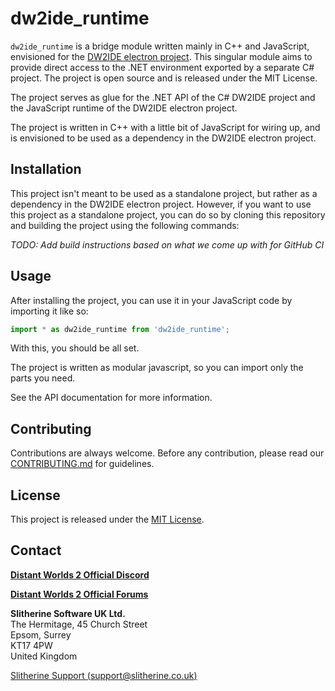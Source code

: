 # dw2ide_runtime

`dw2ide_runtime` is a bridge module written mainly in C++ and JavaScript, envisioned for the [DW2IDE electron project](). This singular module aims to provide direct access to the .NET environment exported by a separate C# project. The project is open source and is released under the MIT License.

The project serves as glue for the .NET API of the C# DW2IDE project
and the JavaScript runtime of the DW2IDE electron project.

The project is written in C++ with a little bit of JavaScript for wiring up,
and is envisioned to be used as a dependency in the DW2IDE electron project.

## Installation

This project isn't meant to be used as a standalone project, but rather as a dependency in the DW2IDE electron project. However, if you want to use this project as a standalone project, you can do so by cloning this repository and building the project using the following commands:

*TODO: Add build instructions based on what we come up with for GitHub CI*

## Usage

After installing the project, you can use it in your JavaScript code by importing it like so:

```js
import * as dw2ide_runtime from 'dw2ide_runtime';
```

With this, you should be all set.

The project is written as modular javascript, so you can import only the parts you need.

See the API documentation for more information.

## Contributing

Contributions are always welcome.
Before any contribution, please read our [CONTRIBUTING.md](CONTRIBUTING.md) for guidelines.

## License

This project is released under the [MIT License](LICENSE).

## Contact

**[Distant Worlds 2 Official Discord](https://discord.gg/cnHU38YB6d)**


**[Distant Worlds 2 Official Forums](https://www.matrixgames.com/forums/viewforum.php?f=10151)**


**Slitherine Software UK Ltd.**<br/>
The Hermitage, 45 Church Street<br/>
Epsom, Surrey<br/>
KT17 4PW<br/>
United Kingdom

[Slitherine Support (support@slitherine.co.uk)](mailto:support@slitherine.co.uk)<br/>
